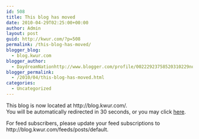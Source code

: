 ```yaml
---
id: 508
title: This blog has moved
date: 2010-04-29T02:25:00+00:00
author: Admin
layout: post
guid: http://kwur.com/?p=508
permalink: /this-blog-has-moved/
blogger_blog:
  - blog.kwur.com
blogger_author:
  - DaydreamNationhttp://www.blogger.com/profile/00222923758520310229noreply@blogger.com
blogger_permalink:
  - /2010/04/this-blog-has-moved.html
categories:
  - Uncategorized
---
```

<div class="pf-content">
  <p>
    This blog is now located at http://blog.kwur.com/.<br /> You will be automatically redirected in 30 seconds, or you may click <a href='http://blog.kwur.com/'>here</a>.
  </p>
  
  <p>
    For feed subscribers, please update your feed subscriptions to<br /> http://blog.kwur.com/feeds/posts/default.
  </p>
</div>